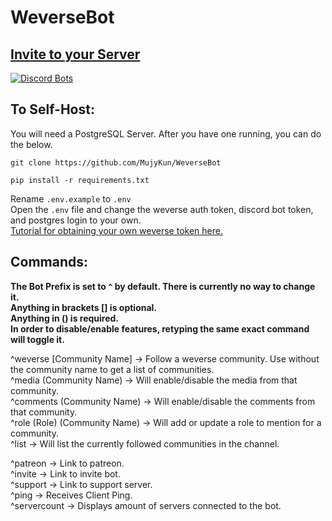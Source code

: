 # WeverseBot

## [Invite to your Server](https://discord.com/oauth2/authorize?client_id=864670527187451914&scope=bot&permissions=2952997936)

[![Discord Bots](https://top.gg/api/widget/864670527187451914.svg)](https://top.gg/bot/864670527187451914)

## To Self-Host:

You will need a PostgreSQL Server. After you have one running, you can do the below.  

``git clone https://github.com/MujyKun/WeverseBot``  

``pip install -r requirements.txt``

Rename `.env.example` to `.env`  
Open the `.env` file and change the weverse auth token, discord bot token, and postgres login to your own.  
[Tutorial for obtaining your own weverse token here.](https://weverse.readthedocs.io/en/latest/api.html#get-account-token)

## Commands:

**The Bot Prefix is set to `^` by default. There is currently no way to change it.**  
**Anything in brackets [] is optional.**  
**Anything in () is required.**  
**In order to disable/enable features, retyping the same exact command will toggle it.**


^weverse [Community Name] -> Follow a weverse community. Use without the community name to get a list of communities.  
^media (Community Name) -> Will enable/disable the media from that community.  
^comments (Community Name) -> Will enable/disable the comments from that community.  
^role (Role) (Community Name) -> Will add or update a role to mention for a community.  
^list -> Will list the currently followed communities in the channel.  

^patreon -> Link to patreon.  
^invite -> Link to invite bot.  
^support -> Link to support server.  
^ping -> Receives Client Ping.  
^servercount -> Displays amount of servers connected to the bot.

